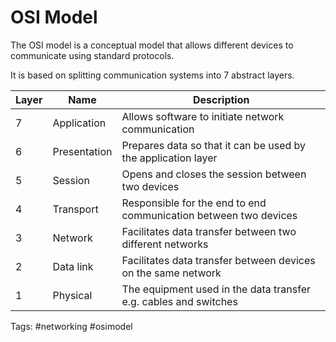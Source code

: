 # OSI Model

The OSI model is a conceptual model that allows different devices to
communicate using standard protocols.

It is based on splitting communication systems into 7 abstract layers.

|Layer|Name|Description|
|-----|----|-----------|
|7|Application| Allows software to initiate network communication|
|6|Presentation| Prepares data so that it can be used by the application layer|
|5|Session| Opens and closes the session between two devices|
|4|Transport| Responsible for the end to end communication between two devices|
|3|Network| Facilitates data transfer between two different networks|
|2|Data link| Facilitates data transfer between devices on the same network|
|1|Physical| The equipment used in the data transfer e.g. cables and switches|

Tags:
  #networking #osimodel
